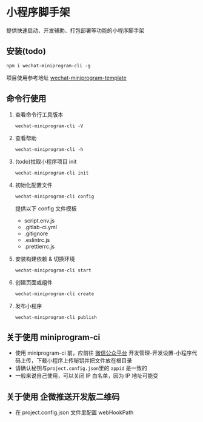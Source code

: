# 小程序脚手架

提供快速启动、开发辅助、打包部署等功能的小程序脚手架

## 安装(todo)

`npm i wechat-miniprogram-cli -g`

项目使用参考地址 [wechat-miniprogram-template](https://code.devops.xiaohongshu.com/yifanlou/wechat-mini-program-cli)

## 命令行使用

1. 查看命令行工具版本

   `wechat-miniprogram-cli -V`

2. 查看帮助

   `wechat-miniprogram-cli -h`

3. (todo)拉取小程序项目 init

   `wechat-miniprogram-cli init`

4. 初始化配置文件

   `wechat-miniprogram-cli config`

   提供以下 config 文件模板

   - script.env.js
   - .gitlab-ci.yml
   - .gitignore
   - .eslintrc.js
   - .prettierrc.js

5. 安装构建依赖 & 切换环境

   `wechat-miniprogram-cli start`

6. 创建页面或组件

   `wechat-miniprogram-cli create`

7. 发布小程序

   `wechat-miniprogram-cli publish`

## 关于使用 miniprogram-ci

- 使用 miniprogram-ci 前，应前往 [微信公众平台](https://mp.weixin.qq.com/) 开发管理-开发设置-小程序代码上传，下载小程序上传秘钥并把文件放在根目录
- 请确认秘钥与`project.config.json`里的 `appid` 是一致的
- 一般来说自己使用，可以关闭 IP 白名单，因为 IP 地址可能变

## 关于使用 企微推送开发版二维码

- 在 project.config.json 文件里配置 webHookPath
